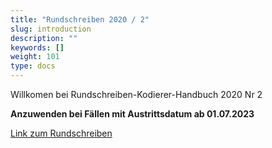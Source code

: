 ```yaml
---
title: "Rundschreiben 2020 / 2"
slug: introduction
description: ""
keywords: []
weight: 101
type: docs
---
```



Willkomen bei Rundschreiben-Kodierer-Handbuch 2020 Nr 2
  
**Anzuwenden bei Fällen mit Austrittsdatum ab 01.07.2023**
  
<a href="https://www.bfs.admin.ch/bfs/de/home/statistiken/gesundheit/nomenklaturen/medkk/instrumente-medizinische-kodierung.assetdetail.26105822.html"
   target="_blank"
   rel="noopener noreferrer">
    Link zum Rundschreiben
</a>



